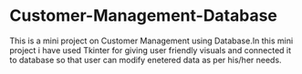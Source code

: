 # Customer-Management-Database
This is a  mini project on Customer Management using Database.In this mini project i have used Tkinter for giving user friendly visuals and connected it to database so that user can modify enetered data as per his/her needs.
